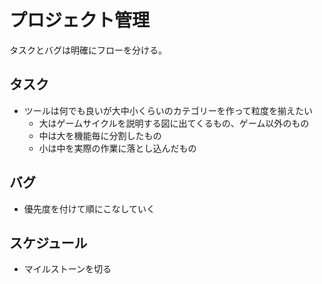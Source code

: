 # プロジェクト管理
タスクとバグは明確にフローを分ける。

## タスク
- ツールは何でも良いが大中小くらいのカテゴリーを作って粒度を揃えたい
  - 大はゲームサイクルを説明する図に出てくるもの、ゲーム以外のもの
  - 中は大を機能毎に分割したもの
  - 小は中を実際の作業に落とし込んだもの

## バグ
- 優先度を付けて順にこなしていく

## スケジュール
- マイルストーンを切る
